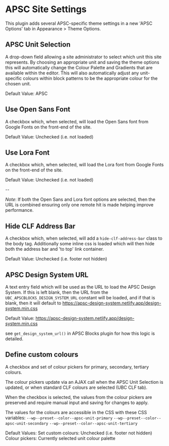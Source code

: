 # APSC Site Settings

This plugin adds several APSC-specific theme settings in a new 'APSC Options' tab in Appearance > Theme Options.

## APSC Unit Selection

A drop-down field allowing a site administrator to select which unit this site represents. By choosing an appropriate unit and saving the theme options this will automatically change the Colour Palette and Gradients that are available within the editor. This will also automatically adjust any unit-specific colours within block patterns to be the appropriate colour for the chosen unit.

Default Value: APSC

## Use Open Sans Font

A checkbox which, when selected, will load the Open Sans font from Google Fonts on the front-end of the site.

Default Value: Unchecked (i.e. not loaded)

## Use Lora Font

A checkbox which, when selected, will load the Lora font from Google Fonts on the front-end of the site.

Default Value: Unchecked (i.e. not loaded)

--

_Note_: If both the Open Sans and Lora font options are selected, then the URL is combined ensuring only one remote hit is made helping improve performance.

## Hide CLF Address Bar

A checkbox which, when selected, will add a `hide-clf-address-bar` class to the body tag. Additionally some inline css is loaded which will then hide both the address bar and 'to top' link container.

Default Value: Unchecked (i.e. footer not hidden)

## APSC Design System URL

A text entry field which will be used as the URL to load the APSC Design System. If this is left blank, then the URL from the `UBC_APSCBLOCKS_DESIGN_SYSTEM_URL` constant will be loaded, and if that is blank, then it will default to https://apsc-design-system.netlify.app/design-system.min.css

Default Value: https://apsc-design-system.netlify.app/design-system.min.css

see `get_design_system_url()` in APSC Blocks plugin for how this logic is detailed.

## Define custom colours

A checkbox and set of colour pickers for primary, secondary, tertiary colours. 

The colour pickers update via an AJAX call when the APSC Unit Selection is updated, or when standard CLF colours are selected (UBC CLF tab). 

When the checkbox is selected, the values from the colour pickers are preserved and require manual input and saving for changes to apply.

The values for the colours are accessible in the CSS with these CSS variables:
	`--wp--preset--color--apsc-unit-primary`
	`--wp--preset--color--apsc-unit-secondary`
	`--wp--preset--color--apsc-unit-tertiary`

Default Values:
Set custom colours: Unchecked (i.e. footer not hidden)
Colour pickers: Currently selected unit colour palette

